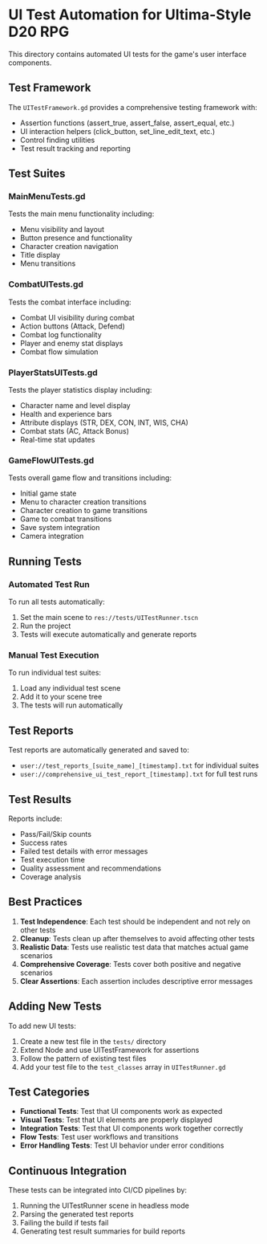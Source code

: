 # UI Test Automation for Ultima-Style D20 RPG

This directory contains automated UI tests for the game's user interface components.

## Test Framework

The `UITestFramework.gd` provides a comprehensive testing framework with:
- Assertion functions (assert_true, assert_false, assert_equal, etc.)
- UI interaction helpers (click_button, set_line_edit_text, etc.)
- Control finding utilities
- Test result tracking and reporting

## Test Suites

### MainMenuTests.gd
Tests the main menu functionality including:
- Menu visibility and layout
- Button presence and functionality
- Character creation navigation
- Title display
- Menu transitions

### CombatUITests.gd
Tests the combat interface including:
- Combat UI visibility during combat
- Action buttons (Attack, Defend)
- Combat log functionality
- Player and enemy stat displays
- Combat flow simulation

### PlayerStatsUITests.gd
Tests the player statistics display including:
- Character name and level display
- Health and experience bars
- Attribute displays (STR, DEX, CON, INT, WIS, CHA)
- Combat stats (AC, Attack Bonus)
- Real-time stat updates

### GameFlowUITests.gd
Tests overall game flow and transitions including:
- Initial game state
- Menu to character creation transitions
- Character creation to game transitions
- Game to combat transitions
- Save system integration
- Camera integration

## Running Tests

### Automated Test Run
To run all tests automatically:
1. Set the main scene to `res://tests/UITestRunner.tscn`
2. Run the project
3. Tests will execute automatically and generate reports

### Manual Test Execution
To run individual test suites:
1. Load any individual test scene
2. Add it to your scene tree
3. The tests will run automatically

## Test Reports

Test reports are automatically generated and saved to:
- `user://test_reports_[suite_name]_[timestamp].txt` for individual suites
- `user://comprehensive_ui_test_report_[timestamp].txt` for full test runs

## Test Results

Reports include:
- Pass/Fail/Skip counts
- Success rates
- Failed test details with error messages
- Test execution time
- Quality assessment and recommendations
- Coverage analysis

## Best Practices

1. **Test Independence**: Each test should be independent and not rely on other tests
2. **Cleanup**: Tests clean up after themselves to avoid affecting other tests
3. **Realistic Data**: Tests use realistic test data that matches actual game scenarios
4. **Comprehensive Coverage**: Tests cover both positive and negative scenarios
5. **Clear Assertions**: Each assertion includes descriptive error messages

## Adding New Tests

To add new UI tests:
1. Create a new test file in the `tests/` directory
2. Extend Node and use UITestFramework for assertions
3. Follow the pattern of existing test files
4. Add your test file to the `test_classes` array in `UITestRunner.gd`

## Test Categories

- **Functional Tests**: Test that UI components work as expected
- **Visual Tests**: Test that UI elements are properly displayed
- **Integration Tests**: Test that UI components work together correctly
- **Flow Tests**: Test user workflows and transitions
- **Error Handling Tests**: Test UI behavior under error conditions

## Continuous Integration

These tests can be integrated into CI/CD pipelines by:
1. Running the UITestRunner scene in headless mode
2. Parsing the generated test reports
3. Failing the build if tests fail
4. Generating test result summaries for build reports
